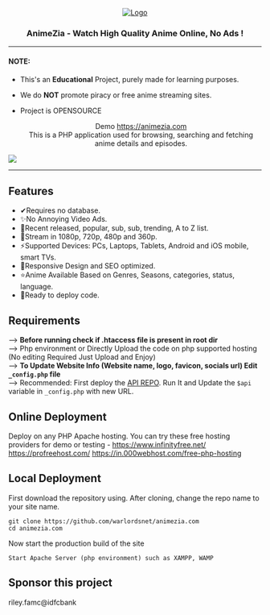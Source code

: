 <p align="center">
  <div align="center">
    <a href="https://animezia.com/">
      <img src="https://cdnzia.pages.dev/images/logo.webp" alt="Logo">
    </a>
    <h3>AnimeZia - Watch High Quality Anime Online, No Ads !</h3>
    
  </div>

  <hr />

#### NOTE:

* This's an **Educational** Project, purely made for learning purposes.
* We do **NOT** promote piracy or free anime streaming sites.
* Project is OPENSOURCE


  <p align="center">
    Demo <a href="https://animezia.com">https://animezia.com</a> <br>
    This is a PHP application used for browsing, searching and fetching anime details and episodes.
  </p>
</p>

<!-- PREVIEW IMAGE -->
<img src="https://blogger.googleusercontent.com/img/b/R29vZ2xl/AVvXsEiceJ8ksJ7c_-6zydA2eB2l9jKM0ls32LALgy60oizZrMn4tJwZ1IH48aurvpgoH6aok11EjXQ5YPfytuc-oXJJ6q5Ar83fV6nXQrvgSdNhQPMZ96dNxkqh6SEyEJK6flk-UWQncxzqurvh_nls_yZ8VEDJ-zDpQeCVKdq1WzztkqsLendtpbNgXYXLQw/s700/Screenshot%202023-04-01%20184807.png">

<hr/>

## Features 
 - ✔Requires no database.
 - ✨No Annoying Video Ads.
 - 🎁Recent released, popular, sub, sub, trending, A to Z list.
 - 🎉Stream in 1080p, 720p, 480p and 360p.
 - ⚡Supported Devices: PCs, Laptops, Tablets, Android and iOS mobile, smart TVs.
 - 🎨Responsive Design and SEO optimized.
 - ⭐Anime Available Based on Genres, Seasons, categories, status, language.
 - 🚀Ready to deploy code.




## Requirements
--> **Before running check if .htaccess file is present in root dir**
<br>
--> Php environment or Directly Upload the code on php supported hosting (No editing Required Just Upload and Enjoy)
<br>
--> **To Update Website Info (Website name, logo, favicon, socials url) Edit `_config.php` file**
<br>
--> Recommended: First deploy the <a href="https://github.com/warlordsnet/zia-api">API REPO</a>. Run It and Update the `$api` variable in `_config.php` with new URL. 


## Online Deployment

Deploy on any PHP Apache hosting.
You can try these free hosting providers for demo or testing - https://www.infinityfree.net/   https://profreehost.com/    https://in.000webhost.com/free-php-hosting

## Local Deployment

First download the repository using. After cloning, change the repo name to your site name.
```
git clone https://github.com/warlordsnet/animezia.com
cd animezia.com
```

Now start the production build of the site
```
Start Apache Server (php environment) such as XAMPP, WAMP
```


## Sponsor this project
riley.famc@idfcbank
